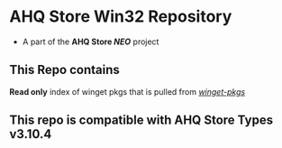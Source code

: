 # AHQ Store Win32 Repository

- A part of the **AHQ Store _NEO_** project

## This Repo contains

**Read only** index of winget pkgs that is pulled from _[winget-pkgs](https://github.com/microsoft/winget-pkgs)_

## This repo is compatible with **AHQ Store Types v3.10.4**
